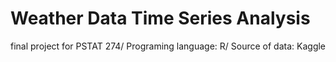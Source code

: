 # Weather Data Time Series Analysis 
final project for PSTAT 274/
Programing language: R/
Source of data: Kaggle
